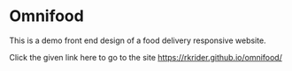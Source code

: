 # Omnifood

This is a demo front end design of a food delivery responsive website.

Click the given link here to go to the site https://rkrider.github.io/omnifood/

